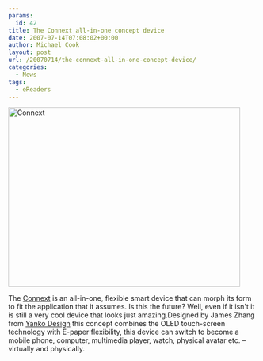 ```yaml
---
params:
  id: 42
title: The Connext all-in-one concept device
date: 2007-07-14T07:08:02+00:00
author: Michael Cook
layout: post
url: /20070714/the-connext-all-in-one-concept-device/
categories:
  - News
tags:
  - eReaders
---
```

<img src="/images/connext.jpg" title="Connext" alt="Connext" align="top" height="362" width="468" />

The <a href="http://www.yankodesign.com/index.php/2007/07/12/connext-all-in-one-device-by-james-zhang/" target="new">Connext</a> is an all-in-one, flexible smart device that can morph its form to fit the application that it assumes. Is this the future? Well, even if it isn't it is still a very cool device that looks just amazing.Designed by James Zhang from <a href="http://www.yankodesign.com" target="new">Yanko Design</a> this concept combines the OLED touch-screen technology with E-paper flexibility, this device can switch to become a mobile phone, computer, multimedia player, watch, physical avatar etc. – virtually and physically.
